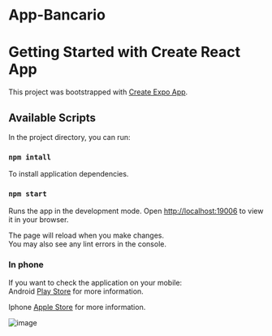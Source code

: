 # App-Bancario

# Getting Started with Create React App

This project was bootstrapped with [Create Expo App](https://docs.expo.dev/get-started/installation/).

## Available Scripts

In the project directory, you can run:

### `npm intall`

To install application dependencies.

### `npm start`

Runs the app in the development mode.
Open [http://localhost:19006](http://localhost:19006) to view it in your browser.

The page will reload when you make changes.\
You may also see any lint errors in the console.

### **In phone**

If you want to check the application on your mobile:  
Android [Play Store](https://play.google.com/store/apps/details?id=host.exp.exponent&hl=pt_BR&gl=US) for more information.

Iphone [Apple Store](https://apps.apple.com/br/app/expo-go/id982107779) for more information.


![image](https://github.com/c4id3nSecurity/App-Bancario/assets/137456612/46043900-172a-4dcf-916f-4f64ca65429c)
